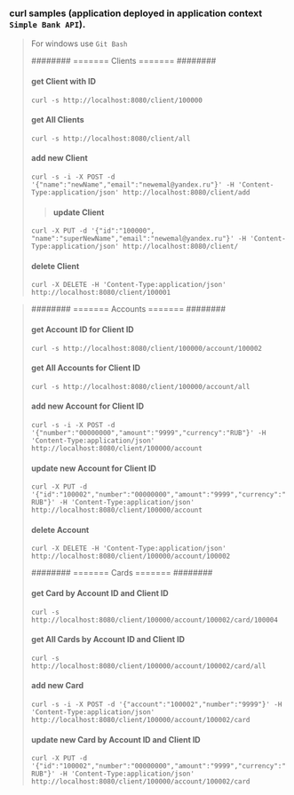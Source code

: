 ### curl samples (application deployed in application context `Simple Bank API`).
> For windows use `Git Bash`
>
>######## ======= Clients ======= ########
>
>#### get Client with ID
>`curl -s http://localhost:8080/client/100000`
>
>#### get All Clients
>`curl -s http://localhost:8080/client/all`
>
>#### add new Client
>`curl -s -i -X POST -d '{"name":"newName","email":"newemal@yandex.ru"}' -H 'Content-Type:application/json' http://localhost:8080/client/add`
>
>>#### update Client
>`curl -X PUT -d '{"id":"100000", "name":"superNewName","email":"newemal@yandex.ru"}' -H 'Content-Type:application/json' http://localhost:8080/client/`
>
>#### delete Client
>`curl -X DELETE -H 'Content-Type:application/json' http://localhost:8080/client/100001`


>######## ======= Accounts ======= ######## 
>
>#### get Account ID for Client ID
>`curl -s http://localhost:8080/client/100000/account/100002`
>
>#### get All Accounts for Client ID
>`curl -s http://localhost:8080/client/100000/account/all`
>
>#### add new Account for Client ID 
>`curl -s -i -X POST -d '{"number":"00000000","amount":"9999","currency":"RUB"}' -H 'Content-Type:application/json' http://localhost:8080/client/100000/account`
>
>#### update new Account for Client ID
>`curl -X PUT -d '{"id":"100002","number":"00000000","amount":"9999","currency":"RUB"}' -H 'Content-Type:application/json' http://localhost:8080/client/100000/account`
>
>#### delete Account
>`curl -X DELETE -H 'Content-Type:application/json' http://localhost:8080/client/100000/account/100002`
>
>######## ======= Cards ======= ########
>
>#### get Card by Account ID and Client ID
>`curl -s http://localhost:8080/client/100000/account/100002/card/100004`
>
>#### get All Cards by Account ID and Client ID
>`curl -s http://localhost:8080/client/100000/account/100002/card/all`
>
>#### add new Card 
>`curl -s -i -X POST -d '{"account":"100002","number":"9999"}' -H 'Content-Type:application/json' http://localhost:8080/client/100000/account/100002/card`
>
>#### update new Card by Account ID and Client ID
>`curl -X PUT -d '{"id":"100002","number":"00000000","amount":"9999","currency":"RUB"}' -H 'Content-Type:application/json' http://localhost:8080/client/100000/account/100002/card`
>
 